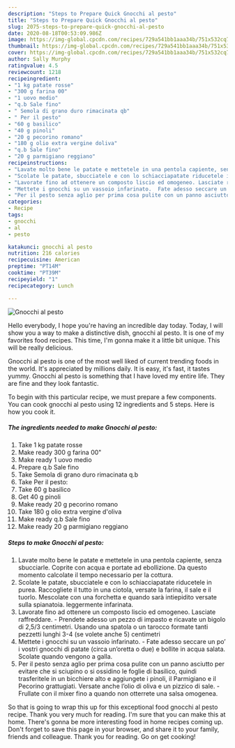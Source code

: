 ```yaml
---
description: "Steps to Prepare Quick Gnocchi al pesto"
title: "Steps to Prepare Quick Gnocchi al pesto"
slug: 2075-steps-to-prepare-quick-gnocchi-al-pesto
date: 2020-08-18T00:53:09.986Z
image: https://img-global.cpcdn.com/recipes/729a541bb1aaa34b/751x532cq70/gnocchi-al-pesto-recipe-main-photo.jpg
thumbnail: https://img-global.cpcdn.com/recipes/729a541bb1aaa34b/751x532cq70/gnocchi-al-pesto-recipe-main-photo.jpg
cover: https://img-global.cpcdn.com/recipes/729a541bb1aaa34b/751x532cq70/gnocchi-al-pesto-recipe-main-photo.jpg
author: Sally Murphy
ratingvalue: 4.5
reviewcount: 1218
recipeingredient:
- "1 kg patate rosse"
- "300 g farina 00"
- "1 uovo medio"
- "q.b Sale fino"
- " Semola di grano duro rimacinata qb"
- " Per il pesto"
- "60 g basilico"
- "40 g pinoli"
- "20 g pecorino romano"
- "180 g olio extra vergine doliva"
- "q.b Sale fino"
- "20 g parmigiano reggiano"
recipeinstructions:
- "Lavate molto bene le patate e mettetele in una pentola capiente, senza sbucciarle. Coprite con acqua e portate ad ebollizione. Da questo momento calcolate il tempo necessario per la cottura."
- "Scolate le patate, sbucciatele e con lo schiacciapatate riducetele in purea. Raccogliete il tutto in una ciotola, versate la farina, il sale e il tuorlo. Mescolate con una forchetta e quando sarà intiepidito versate sulla spianatoia. leggermente infarinata."
- "Lavorate fino ad ottenere un composto liscio ed omogeneo. Lasciate raffreddare. Prendete adesso un pezzo di impasto e ricavate un bigolo di 2,5/3 centimetri. Usando una spatola o un tarocco formate tanti pezzetti lunghi 3-4 (se volete anche 5) centimetri"
- "Mettete i gnocchi su un vassoio infarinato.  Fate adesso seccare un po’ i vostri gnocchi di patate (circa un’oretta o due) e bollite in acqua salata. Scolate quando vengono a galla."
- "Per il pesto senza aglio per prima cosa pulite con un panno asciutto per evitare che si sciupino o si ossidino le foglie di basilico, quindi trasferitele in un bicchiere alto e aggiungete i pinoli, il Parmigiano e il Pecorino grattugiati. Versate anche l’olio di oliva e un pizzico di sale. Frullate con il mixer fino a quando non otterrete una salsa omogenea."
categories:
- Recipe
tags:
- gnocchi
- al
- pesto

katakunci: gnocchi al pesto 
nutrition: 216 calories
recipecuisine: American
preptime: "PT14M"
cooktime: "PT39M"
recipeyield: "1"
recipecategory: Lunch

---
```



![Gnocchi al pesto](https://img-global.cpcdn.com/recipes/729a541bb1aaa34b/751x532cq70/gnocchi-al-pesto-recipe-main-photo.jpg)

Hello everybody, I hope you're having an incredible day today. Today, I will show you a way to make a distinctive dish, gnocchi al pesto. It is one of my favorites food recipes. This time, I'm gonna make it a little bit unique. This will be really delicious.

Gnocchi al pesto is one of the most well liked of current trending foods in the world. It's appreciated by millions daily. It is easy, it's fast, it tastes yummy. Gnocchi al pesto is something that I have loved my entire life. They are fine and they look fantastic.




To begin with this particular recipe, we must prepare a few components. You can cook gnocchi al pesto using 12 ingredients and 5 steps. Here is how you cook it.

<!--inarticleads1-->

##### The ingredients needed to make Gnocchi al pesto:

1. Take 1 kg patate rosse
1. Make ready 300 g farina 00&#34;
1. Make ready 1 uovo medio
1. Prepare q.b Sale fino
1. Take  Semola di grano duro rimacinata q.b
1. Take  Per il pesto:
1. Take 60 g basilico
1. Get 40 g pinoli
1. Make ready 20 g pecorino romano
1. Take 180 g olio extra vergine d&#39;oliva
1. Make ready q.b Sale fino
1. Make ready 20 g parmigiano reggiano




<!--inarticleads2-->

##### Steps to make Gnocchi al pesto:

1. Lavate molto bene le patate e mettetele in una pentola capiente, senza sbucciarle. Coprite con acqua e portate ad ebollizione. Da questo momento calcolate il tempo necessario per la cottura.
1. Scolate le patate, sbucciatele e con lo schiacciapatate riducetele in purea. Raccogliete il tutto in una ciotola, versate la farina, il sale e il tuorlo. Mescolate con una forchetta e quando sarà intiepidito versate sulla spianatoia. leggermente infarinata.
1. Lavorate fino ad ottenere un composto liscio ed omogeneo. Lasciate raffreddare. - Prendete adesso un pezzo di impasto e ricavate un bigolo di 2,5/3 centimetri. Usando una spatola o un tarocco formate tanti pezzetti lunghi 3-4 (se volete anche 5) centimetri
1. Mettete i gnocchi su un vassoio infarinato.  - Fate adesso seccare un po’ i vostri gnocchi di patate (circa un’oretta o due) e bollite in acqua salata. Scolate quando vengono a galla.
1. Per il pesto senza aglio per prima cosa pulite con un panno asciutto per evitare che si sciupino o si ossidino le foglie di basilico, quindi trasferitele in un bicchiere alto e aggiungete i pinoli, il Parmigiano e il Pecorino grattugiati. Versate anche l’olio di oliva e un pizzico di sale. - Frullate con il mixer fino a quando non otterrete una salsa omogenea.




So that is going to wrap this up for this exceptional food gnocchi al pesto recipe. Thank you very much for reading. I'm sure that you can make this at home. There's gonna be more interesting food in home recipes coming up. Don't forget to save this page in your browser, and share it to your family, friends and colleague. Thank you for reading. Go on get cooking!
